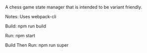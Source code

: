A chess game state manager that is intended to be variant friendly.

Notes:
Uses webpack-cli

Build:
npm run build

Run:
npm start

Build Then Run:
npm run super
